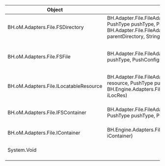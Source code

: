 | Object | Create | Read | Update |
|-|-|-|-|
| BH.oM.Adapters.File.FSDirectory | BH.Adapter.File.FileAdapter.CreateDirectory(FSDirectory dir, PushType pushType, PushConfig pushConfig)<br>BH.Adapter.File.FileAdapter.CreateFSFile(FSDirectory parentDirectory, String fullFileName, List<Object> content) | BH.Adapter.File.FileAdapter.ReadDirectory(String fullPath, Boolean inclHidDirs, Boolean inclSysDirs, Boolean includeFolderContent)<br>BH.Engine.Adapters.File.Convert.ToFiling(DirectoryInfo di) |  |
| BH.oM.Adapters.File.FSFile | BH.Adapter.File.FileAdapter.CreateJson(FSFile file, PushType pushType, PushConfig pushConfig) | BH.Adapter.File.FileAdapter.ReadFile(FileRequest fr, PullConfig pc)<br>BH.Adapter.File.FileAdapter.ReadFile(String fullPath, Boolean inclFileContent, Boolean inclHidFiles, Boolean inclSysFiles)<br>BH.Engine.Adapters.File.Convert.ToFiling(FileInfo fi) |  |
| BH.oM.Adapters.File.ILocatableResource | BH.Adapter.File.FileAdapter.Create(ILocatableResource resource, PushType pushType, PushConfig pushConfig)<br>BH.Engine.Adapters.File.Convert.ToFiling(ILocatableResource iLocRes) |  |  |
| BH.oM.Adapters.File.IFSContainer | BH.Adapter.File.FileAdapter.Create(IFSContainer fileOrDir, PushType pushType, PushConfig pushConfig) | BH.Engine.Adapters.File.Convert.ToFiling(IContainer iContainer)<br>BH.Engine.Adapters.File.Convert.ToFiling(ILocatableResource iLocRes) |  |
| BH.oM.Adapters.File.IContainer | BH.Engine.Adapters.File.Convert.ToFiling(IContainer iContainer) |  |  |
| System.Void |  | BH.Adapter.File.FileAdapter.ReadAndAddContent(FSFile retrievedFile)<br>BH.Adapter.File.<>c.<Read>b__19_0(FSFile f) |  |
